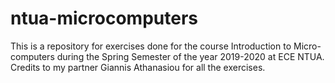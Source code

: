 # ntua-microcomputers
This is a repository for exercises done for the course Introduction to Micro-computers during the Spring Semester of the year 2019-2020 at ECE NTUA.
Credits to my partner Giannis Athanasiou for all the exercises.
